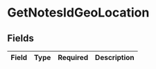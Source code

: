 # GetNotesIdGeoLocation


## Fields

| Field       | Type        | Required    | Description |
| ----------- | ----------- | ----------- | ----------- |